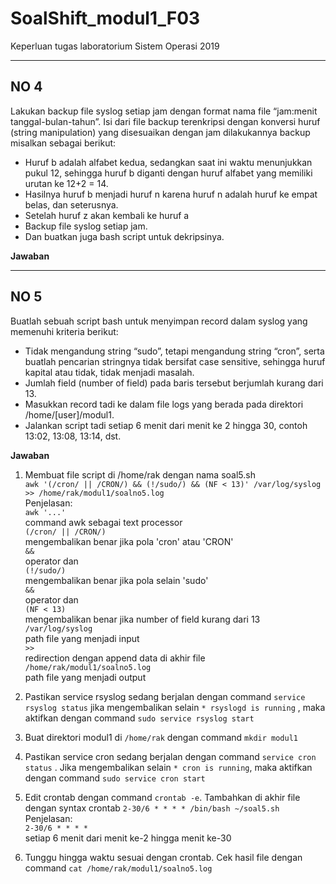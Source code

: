# SoalShift_modul1_F03
Keperluan tugas laboratorium Sistem Operasi 2019

---
## NO 4

 Lakukan backup file syslog setiap jam dengan format nama file
“jam:menit tanggal-bulan-tahun”. Isi dari file backup terenkripsi dengan konversi huruf (string manipulation) yang disesuaikan dengan jam dilakukannya backup misalkan sebagai berikut:  
- Huruf b adalah alfabet kedua, sedangkan saat ini waktu menunjukkan pukul 12, sehingga huruf b diganti dengan huruf alfabet yang memiliki urutan ke 12+2 = 14.
- Hasilnya huruf b menjadi huruf n karena huruf n adalah huruf ke empat belas, dan seterusnya. 
- Setelah huruf z akan kembali ke huruf a
- Backup file syslog setiap jam.
- Dan buatkan juga bash script untuk dekripsinya.

**Jawaban**


---
## NO 5

Buatlah sebuah script bash untuk menyimpan record dalam syslog yang memenuhi kriteria berikut:  
- Tidak mengandung string “sudo”, tetapi mengandung string “cron”, serta buatlah pencarian stringnya tidak bersifat case sensitive, sehingga huruf kapital atau tidak, tidak menjadi masalah.
- Jumlah field (number of field) pada baris tersebut berjumlah kurang dari 13.
- Masukkan record tadi ke dalam file logs yang berada pada direktori /home/[user]/modul1.
- Jalankan script tadi setiap 6 menit dari menit ke 2 hingga 30, contoh 13:02, 13:08, 13:14, dst.

**Jawaban**

1. Membuat file script di /home/rak dengan nama soal5.sh  
`awk '(/cron/ || /CRON/) && (!/sudo/) && (NF < 13)' /var/log/syslog  >> /home/rak/modul1/soalno5.log`  
Penjelasan:  
`awk '...'`  
command awk sebagai text processor  
`(/cron/ || /CRON/)`  
mengembalikan benar jika pola 'cron' atau 'CRON'  
`&&`  
operator dan  
`(!/sudo/)`  
mengembalikan benar jika pola selain 'sudo'  
`&&`  
operator dan  
`(NF < 13)`  
mengembalikan benar jika number of field kurang dari 13  
`/var/log/syslog`  
path file yang menjadi input  
`>>`  
redirection dengan append data di akhir file  
`/home/rak/modul1/soalno5.log`  
path file yang menjadi output

2. Pastikan service rsyslog sedang berjalan dengan command  `service rsyslog status` jika mengembalikan selain `* rsyslogd is running` , maka aktifkan dengan command `sudo service rsyslog start`

3. Buat direktori modul1 di `/home/rak` dengan command `mkdir modul1`

4. Pastikan service cron sedang berjalan dengan command `service cron status` . Jika mengembalikan selain `* cron is running`, maka aktifkan dengan command `sudo service cron start`

5. Edit crontab dengan command `crontab -e`. Tambahkan di akhir file dengan syntax crontab `2-30/6 * * * * /bin/bash ~/soal5.sh`  
Penjelasan:  
`2-30/6 * * * *`  
setiap 6 menit dari menit ke-2 hingga menit ke-30

6. Tunggu hingga waktu sesuai dengan crontab. Cek hasil file dengan command `cat /home/rak/modul1/soalno5.log`